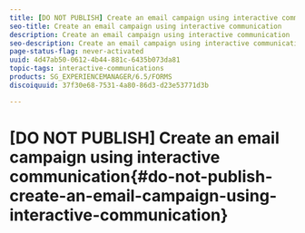 ```yaml
---
title: [DO NOT PUBLISH] Create an email campaign using interactive communication
seo-title: Create an email campaign using interactive communication
description: Create an email campaign using interactive communication
seo-description: Create an email campaign using interactive communication
page-status-flag: never-activated
uuid: 4d47ab50-0612-4b44-881c-6435b073da81
topic-tags: interactive-communications
products: SG_EXPERIENCEMANAGER/6.5/FORMS
discoiquuid: 37f30e68-7531-4a80-86d3-d23e53771d3b

---
```


# [DO NOT PUBLISH] Create an email campaign using interactive communication{#do-not-publish-create-an-email-campaign-using-interactive-communication}

